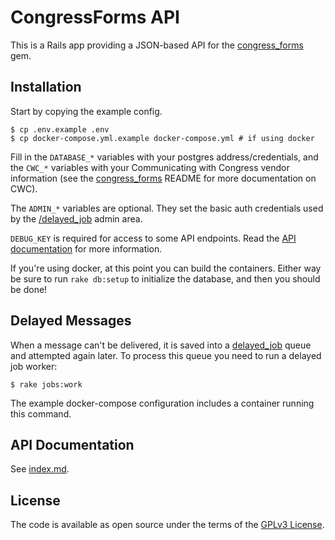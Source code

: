 # CongressForms API

This is a Rails app providing a JSON-based API for the [congress_forms](https://github.com/EFForg/congress_forms) gem.

## Installation

Start by copying the example config.

```
$ cp .env.example .env
$ cp docker-compose.yml.example docker-compose.yml # if using docker
```

Fill in the `DATABASE_*` variables with your postgres address/credentials, and the `CWC_*` variables with your Communicating with Congress vendor information (see the [congress_forms](https://github.com/EFForg/congress_forms#operation-and-configuration) README for more documentation on CWC).

The `ADMIN_*` variables are optional. They set the basic auth credentials used by the [/delayed_job](https://github.com/ejschmitt/delayed_job_web) admin area.

`DEBUG_KEY` is required for access to some API endpoints. Read the [API documentation](#api-documentation) for more information.

If you're using docker, at this point you can build the containers. Either way be sure to run `rake db:setup` to initialize the database, and then you should be done!

## Delayed Messages

When a message can't be delivered, it is saved into a [delayed_job](https://github.com/collectiveidea/delayed_job) queue and attempted again later. To process this queue you need to run a delayed job worker:

```
$ rake jobs:work
```

The example docker-compose configuration includes a container running this command.

## API Documentation
 See [index.md](https://github.com/EFForg/congress_forms_api/blob/master/index.md).

## License

The code is available as open source under the terms of the [GPLv3 License](https://github.com/EFForg/congress_forms_api/blob/master/LICENSE.txt).
